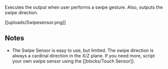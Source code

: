 Executes the output when user performs a swipe gesture. Also, outputs the swipe direction.

[[uploads/Swipesensor.png]]

## Notes

- The Swipe Sensor is easy to use, but limited. The swipe direction is always a cardinal direction in the X/Z plane. If you need more, script your own swipe sensor using the [[blocks/Touch Sensor]].
